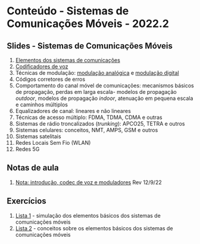 # Conteúdo - Sistemas de Comunicações Móveis - 2022.2

## Slides - Sistemas de Comunicações Móveis

1. [Elementos dos sistemas de comunicações](siscom_aulas/modelo_siscom.pdf)
2. [Codificadores de voz](siscom_aulas/codec_voz.pdf) 
3. Técnicas de modulação: [modulação analógica](siscom_aulas/modulacao_analogica.pdf) e [modulação digital](siscom_aulas/modulacao_digital.pdf)
4. Códigos corretores de erros
5. Comportamento do canal móvel de comunicações: mecanismos básicos de propagação, perdas em larga escala- modelos de propagação *outdoor*, modelos de propagação *indoor*, atenuação em pequena escala e caminhos múltiplos
6. Equalizadores de canal: lineares e não lineares
7. Técnicas de acesso múltiplo: FDMA, TDMA, CDMA e outras
8. Sistemas de rádio troncalizados (*trunking*): APCO25, TETRA e outros
9. Sistemas celulares: conceitos, NMT, AMPS, GSM e outros
10. Sistemas satelitais
11. Redes Locais Sem Fio (WLAN) 
12. Redes 5G

## Notas de aula  

1. [Nota: introdução, codec de voz e moduladores](siscom_aulas/nota-intro-codec-modulador.pdf)  Rev 12/9/22


## Exercícios  

1. [Lista 1](siscom_aulas/Lista1_siscom.pdf) - simulação dos elementos básicos dos sistemas de comunicações móveis  
2. [Lista 2](siscom_aulas/Lista2_siscom.pdf) - conceitos sobre os elementos básicos dos sistemas de comunicações móveis

